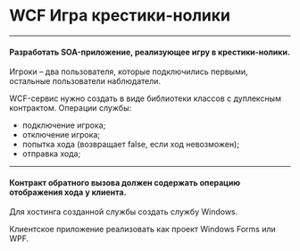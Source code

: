 # WCF Игра крестики-нолики

***

#### Разработать SOA-приложение, реализующее игру в крестики-нолики. 

Игроки – два пользователя, которые подключились первыми, остальные пользователи наблюдатели.

WCF-сервис нужно создать в виде библиотеки классов с дуплексным контрактом. Операции службы:

* подключение игрока;
* отключение игрока;
* попытка хода (возвращает false,  если ход невозможен);
* отправка хода;

***

#### Контракт обратного вызова должен содержать операцию  отображения хода у клиента.

Для хостинга созданной службы создать службу Windows.
  
Клиентское приложение реализовать как проект Windows Forms или WPF.
